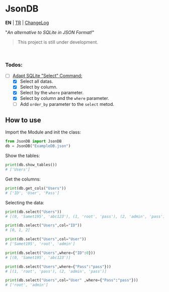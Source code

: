 # JsonDB

**EN** | [TR](README-TR.md) | [ChangeLog](CHANGELOG.md)

"*An alternative to SQLite in JSON Format!*"

> This project is still under development.

<br />

### Todos:
- [ ] [Adapt SQLite "Select" Command:](https://www.sqlite.org/images/syntax/select-stmt.gif)
  - [x] Select all datas.
  - [x] Select by column.
  - [x] Select by the `where` parameter.
  - [x] Select by column and the `where` parameter.
  - [ ] Add `order_by` parameter to the `select` metod.

## How to use
Import the Module and init the class:
```Python
from JsonDB import JsonDB
db = JsonDB("ExampleDB.json")
```
Show the tables:
```Python
print(db.show_tables())
# ['Users']
```
Get the columns:
```Python
print(db.get_cols("Users"))
# ['ID', 'User', 'Pass']
```
Selecting the data:
```Python
print(db.select("Users"))
# [(0, 'Samet195', 'abc123'), (1, 'root', 'pass'), (2, 'admin', 'pass')]

print(db.select("Users",col="ID"))
# [0, 1, 2]

print(db.select("Users",col="User"))
# ['Samet195', 'root', 'admin']

print(db.select("Users",where={"ID":0}))
# [(0, 'Samet195', 'abc123')]

print(db.select("Users",where={"Pass":"pass"}))
# [(1, 'root', 'pass'), (2, 'admin', 'pass')]

print(db.select("Users",col="User" ,where={"Pass":"pass"}))
# ['root', 'admin']
```

